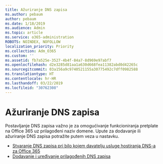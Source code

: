```yaml
---
title: Ažuriranje DNS zapisa
ms.author: pebaum
author: pebaum
ms.date: 1/18/2019
ms.audience: Admin
ms.topic: article
ms.service: o365-administration
ROBOTS: NOINDEX, NOFOLLOW
localization_priority: Priority
ms.collection: Adm_O365
ms.custom: ''
ms.assetid: fb7a525e-3527-4b4f-84a7-8d969e97abf7
ms.openlocfilehash: d2e3285d81aa1a630d668fea11382abd0d42265c
ms.sourcegitcommit: 03a156a9c9740521155a30775492c7dff0982588
ms.translationtype: HT
ms.contentlocale: hr-HR
ms.lasthandoff: 03/22/2019
ms.locfileid: "30762308"
---
```

# <a name="update-dns-records"></a>Ažuriranje DNS zapisa
Postavljanje DNS zapisa važno je za omogućivanje funkcioniranja pretplate na Office 365 uz prilagođeni naziv domene. Upute za dodavanje ili ažuriranje DNS zapisa potražite putem veza u nastavku.
  
- [Stvaranje DNS zapisa pri bilo kojem davatelju usluge hostiranja DNS-a za Office 365](https://docs.microsoft.com/office365/admin/get-help-with-domains/create-dns-records-at-any-dns-hosting-provider)  
- [Dodavanje i uređivanje prilagođenih DNS zapisa](https://support.office.com/article/AF00A516-DD39-4EDA-AF3E-1EAF686C8DC9)
